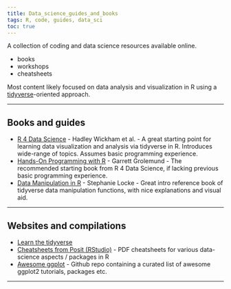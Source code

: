 ```yaml
---
title: Data_science_guides_and_books
tags: R, code, guides, data_sci
toc: true
---
```


A collection of coding and data science resources available online. 

- books
- workshops
- cheatsheets

Most content likely focused on data analysis and visualization in R using a [tidyverse](https://www.tidyverse.org)-oriented approach.

---

## Books and guides

- [R 4 Data Science](https://r4ds.hadley.nz) - Hadley Wickham et al. - A great starting point for learning data visualization and analysis via tidyverse in R. Introduces wide-range of topics. Assumes basic programming experience. 
- [Hands-On Programming with R](https://rstudio-education.github.io/hopr/) - Garrett Grolemund - The recommended starting book from R 4 Data Science, if lacking previous basic programming experience. 
- [Data Manipulation in R](./DataManipulationinR.pdf) - Stephanie Locke - Great intro reference book of tidyverse data manipulation functions, with nice explanations and visual aid. 

---

## Websites and compilations

- [Learn the tidyverse](https://www.tidyverse.org/learn/)
- [Cheatsheets from Posit (RStudio)](https://posit.co/resources/cheatsheets/) - PDF cheatsheets for various data-science aspects / packages in R
- [Awesome ggplot](https://github.com/erikgahner/awesome-ggplot2) - Github repo containing a curated list of awesome ggplot2 tutorials, packages etc.

---